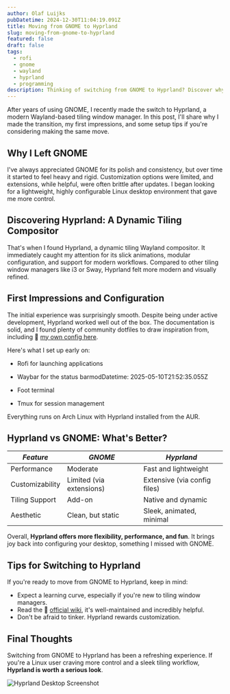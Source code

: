 ```yaml
---
author: Olaf Luijks
pubDatetime: 2024-12-30T11:04:19.091Z
title: Moving from GNOME to Hyprland
slug: moving-from-gnome-to-hyprland
featured: false
draft: false
tags:
  - rofi
  - gnome
  - wayland
  - hyprland
  - programming
description: Thinking of switching from GNOME to Hyprland? Discover why I moved to this dynamic Wayland tiling compositor, how it compares to GNOME, and how to get started.
---
```


After years of using GNOME, I recently made the switch to Hyprland, a modern Wayland-based tiling window manager. In this post, I'll share why I made the transition, my first impressions, and some setup tips if you're considering making the same move.

## Why I Left GNOME

I've always appreciated GNOME for its polish and consistency, but over time it started to feel heavy and rigid. Customization options were limited, and extensions, while helpful, were often brittle after updates. I began looking for a lightweight, highly configurable Linux desktop environment that gave me more control.

## Discovering Hyprland: A Dynamic Tiling Compositor

That's when I found Hyprland, a dynamic tiling Wayland compositor. It immediately caught my attention for its slick animations, modular configuration, and support for modern workflows. Compared to other tiling window managers like i3 or Sway, Hyprland felt more modern and visually refined.

## First Impressions and Configuration

The initial experience was surprisingly smooth. Despite being under active development, Hyprland worked well out of the box. The documentation is solid, and I found plenty of community dotfiles to draw inspiration from, including 🔗 [my own config here](https://github.com/mylinuxforwork/dotfiles).

Here's what I set up early on:

- Rofi for launching applications
- Waybar for the status barmodDatetime: 2025-05-10T21:52:35.055Z

- Foot terminal
- Tmux for session management

Everything runs on Arch Linux with Hyprland installed from the AUR.

## Hyprland vs GNOME: What's Better?

| _Feature_       | _GNOME_                  | _Hyprland_                   |
| --------------- | ------------------------ | ---------------------------- |
| Performance     | Moderate                 | Fast and lightweight         |
| Customizability | Limited (via extensions) | Extensive (via config files) |
| Tiling Support  | Add-on                   | Native and dynamic           |
| Aesthetic       | Clean, but static        | Sleek, animated, minimal     |

Overall, **Hyprland offers more flexibility, performance, and fun**. It brings joy back into configuring your desktop, something I missed with GNOME.

## Tips for Switching to Hyprland

If you're ready to move from GNOME to Hyprland, keep in mind:

- Expect a learning curve, especially if you're new to tiling window managers.
- Read the 🔗 [official wiki](https://wiki.hyprland.org/), it's well-maintained and incredibly helpful.
- Don't be afraid to tinker. Hyprland rewards customization.

## Final Thoughts

Switching from GNOME to Hyprland has been a refreshing experience. If you're a Linux user craving more control and a sleek tiling workflow, **Hyprland is worth a serious look**.

![Hyprland Desktop Screenshot](@/assets/images/gnome-to-hyprland.jpg)
